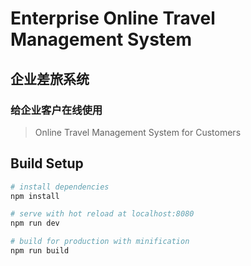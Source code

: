 # Enterprise Online Travel Management System
## 企业差旅系统
### 给企业客户在线使用

> Online Travel Management System for Customers

## Build Setup

``` bash
# install dependencies
npm install

# serve with hot reload at localhost:8080
npm run dev

# build for production with minification
npm run build
```


